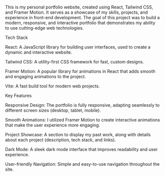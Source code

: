 This is my personal portfolio website, created using React, Tailwind CSS, and Framer Motion. It serves as a showcase of my skills, projects, and experience in front-end development. The goal of this project was to build a modern, responsive, and interactive portfolio that demonstrates my ability to use cutting-edge web technologies.

Tech Stack

React: A JavaScript library for building user interfaces, used to create a dynamic and interactive website.

Tailwind CSS: A utility-first CSS framework for fast, custom designs.

Framer Motion: A popular library for animations in React that adds smooth and engaging animations to the project.

Vite: A fast build tool for modern web projects.

Key Features

Responsive Design: The portfolio is fully responsive, adapting seamlessly to different screen sizes (desktop, tablet, mobile).

Smooth Animations: I utilized Framer Motion to create interactive animations that make the user experience more engaging.

Project Showcase: A section to display my past work, along with details about each project (description, tech stack, and links).

Dark Mode: A sleek dark mode interface that improves readability and user experience.

User-friendly Navigation: Simple and easy-to-use navigation throughout the site.
